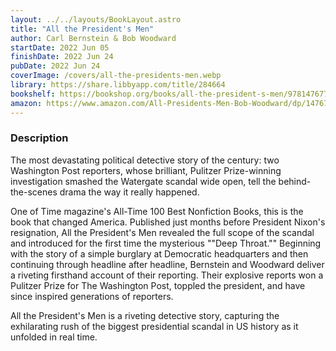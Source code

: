 ```yaml
---
layout: ../../layouts/BookLayout.astro
title: "All the President's Men"
author: Carl Bernstein & Bob Woodward
startDate: 2022 Jun 05
finishDate: 2022 Jun 24
pubDate: 2022 Jun 24
coverImage: /covers/all-the-presidents-men.webp
library: https://share.libbyapp.com/title/284664
bookshelf: https://bookshop.org/books/all-the-president-s-men/9781476770512
amazon: https://www.amazon.com/All-Presidents-Men-Bob-Woodward/dp/1476770514/
---
```


### Description
The most devastating political detective story of the century: two Washington Post reporters, whose brilliant, Pulitzer Prize-winning investigation smashed the Watergate scandal wide open, tell the behind-the-scenes drama the way it really happened.

One of Time magazine's All-Time 100 Best Nonfiction Books, this is the book that changed America. Published just months before President Nixon's resignation, All the President's Men revealed the full scope of the scandal and introduced for the first time the mysterious ""Deep Throat."" Beginning with the story of a simple burglary at Democratic headquarters and then continuing through headline after headline, Bernstein and Woodward deliver a riveting firsthand account of their reporting. Their explosive reports won a Pulitzer Prize for The Washington Post, toppled the president, and have since inspired generations of reporters.

All the President's Men is a riveting detective story, capturing the exhilarating rush of the biggest presidential scandal in US history as it unfolded in real time.

<!-- ### Notes & Highlights -->
